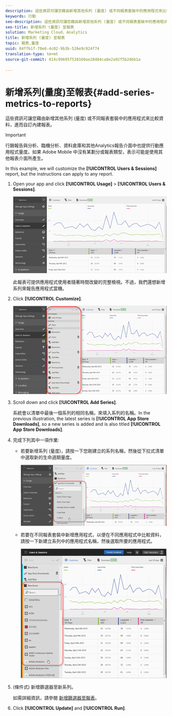 ```yaml
---
description: 這些資訊可讓您藉由新增其他系列 (量度) 或不同報表套裝中的應用程式來比較資料，進而自訂內建報表。
keywords: 行動
seo-description: 這些資訊可讓您藉由新增其他系列 (量度) 或不同報表套裝中的應用程式來比較資料，進而自訂內建報表。
seo-title: 新增系列 (量度) 至報表
solution: Marketing Cloud、Analytics
title: 新增系列 (量度) 至報表
topic: 報表,量度
uuid: 84ffb1f-70e6-4c02-9b3b-526e9c924f74
translation-type: tm+mt
source-git-commit: 814c99695f538160ae28484ca8e2a92f5b24bb1a

---
```



# 新增系列(量度)至報表{#add-series-metrics-to-reports}

這些資訊可讓您藉由新增其他系列 (量度) 或不同報表套裝中的應用程式來比較資料，進而自訂內建報表。

>[!IMPORTANT]
>
>行銷報告與分析、臨機分析、資料倉庫和其他Analytics報告介面中也提供行動應用程式量度。如果 Adobe Mobile 中沒有某劃分或報表類型，表示可能是使用其他報表介面所產生。

In this example, we will customize the **[!UICONTROL Users &amp; Sessions]** report, but the instructions can apply to any report.

1. Open your app and click **[!UICONTROL Usage]** &gt; **[!UICONTROL Users &amp; Sessions]**.

   ![步驟結果](assets/customize1.png)

   此報表可提供應用程式使用者隨著時間改變的完整檢視。不過，我們還想新增系列來報告應用程式當機。

1. Click **[!UICONTROL Customize]**.

   ![步驟結果](assets/customize2.png)

1. Scroll down and click **[!UICONTROL Add Series]**.

   系統會以清單中最後一個系列的相同名稱，來填入系列的名稱。In the previous illustration, the latest series is **[!UICONTROL App Store Downloads]**, so a new series is added and is also titled **[!UICONTROL App Store Downloads]**.

1. 完成下列其中一項作業:

   * 若要新增系列 (量度)，請按一下您剛建立的系列名稱，然後從下拉式清單中選取新的生命週期量度。

      ![步驟結果](assets/add_series.png)

   * 若要在不同報表套裝中新增應用程式，以便在不同應用程式中比較資料，請按一下新建立系列中的應用程式名稱，然後選取所要的應用程式。

      ![](assets/add_series_app.png)

1. (條件式) 新增篩選器至新系列。

   如需詳細資訊，請參閱 [新增篩選器至報表](/help/using/usage/reports-customize/t-reports-customize.md)。
1. Click **[!UICONTROL Update]** and **[!UICONTROL Run]**.

